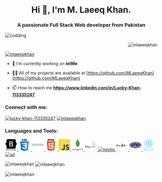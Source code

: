 <h1 align="center">Hi 👋, I'm M. Laeeq Khan.</h1>
<h3 align="center">A passionate Full Stack Web developer from Pakistan</h3>
<img alig="right" alt="codding" width="400" src="https://cdn.dribbble.com/users/6620596/screenshots/14792345/media/af61fa935b055891cb800a9e41ebb747.gif">

<p align="right"> <img src="https://komarev.com/ghpvc/?username=mlaeeqkhan&label=Profile%20views&color=0e75b6&style=flat" alt="mlaeeqkhan" /> </p>

<p align="left"> <a href="https://github.com/ryo-ma/github-profile-trophy"><img src="https://github-profile-trophy.vercel.app/?username=mlaeeqkhan" alt="mlaeeqkhan" /></a> </p>

- 🔭 I’m currently working on **letMe**

- 👨‍💻 All of my projects are available at [https://github.com/MLaeeqKhan](https://github.com/MLaeeqKhan)

- 📫 How to reach me **https://www.linkedin.com/in/Lucky-Khan-113335247**

<h3 align="left">Connect with me:</h3>
<p align="left">
<a href="https://linkedin.com/in/lucky-khan-113335247" target="blank"><img align="center" src="https://raw.githubusercontent.com/rahuldkjain/github-profile-readme-generator/master/src/images/icons/Social/linked-in-alt.svg" alt="lucky-khan-113335247" height="30" width="40" /></a>
<a href="https://instagram.com/mlaeeqkhan" target="blank"><img align="center" src="https://raw.githubusercontent.com/rahuldkjain/github-profile-readme-generator/master/src/images/icons/Social/instagram.svg" alt="mlaeeqkhan" height="30" width="40" /></a>
</p>

<h3 align="left">Languages and Tools:</h3>
<p align="left"> <a href="https://getbootstrap.com" target="_blank" rel="noreferrer"> <img src="https://raw.githubusercontent.com/devicons/devicon/master/icons/bootstrap/bootstrap-plain-wordmark.svg" alt="bootstrap" width="40" height="40"/> </a> <a href="https://www.w3schools.com/css/" target="_blank" rel="noreferrer"> <img src="https://raw.githubusercontent.com/devicons/devicon/master/icons/css3/css3-original-wordmark.svg" alt="css3" width="40" height="40"/> </a> <a href="https://expressjs.com" target="_blank" rel="noreferrer"> <img src="https://raw.githubusercontent.com/devicons/devicon/master/icons/express/express-original-wordmark.svg" alt="express" width="40" height="40"/> </a> <a href="https://www.w3.org/html/" target="_blank" rel="noreferrer"> <img src="https://raw.githubusercontent.com/devicons/devicon/master/icons/html5/html5-original-wordmark.svg" alt="html5" width="40" height="40"/> </a> <a href="https://developer.mozilla.org/en-US/docs/Web/JavaScript" target="_blank" rel="noreferrer"> <img src="https://raw.githubusercontent.com/devicons/devicon/master/icons/javascript/javascript-original.svg" alt="javascript" width="40" height="40"/> </a> <a href="https://www.mongodb.com/" target="_blank" rel="noreferrer"> <img src="https://raw.githubusercontent.com/devicons/devicon/master/icons/mongodb/mongodb-original-wordmark.svg" alt="mongodb" width="40" height="40"/> </a> <a href="https://www.mysql.com/" target="_blank" rel="noreferrer"> <img src="https://raw.githubusercontent.com/devicons/devicon/master/icons/mysql/mysql-original-wordmark.svg" alt="mysql" width="40" height="40"/> </a> <a href="https://nextjs.org/" target="_blank" rel="noreferrer"> <img src="https://cdn.worldvectorlogo.com/logos/nextjs-2.svg" alt="nextjs" width="40" height="40"/> </a> <a href="https://nodejs.org" target="_blank" rel="noreferrer"> <img src="https://raw.githubusercontent.com/devicons/devicon/master/icons/nodejs/nodejs-original-wordmark.svg" alt="nodejs" width="40" height="40"/> </a> <a href="https://www.php.net" target="_blank" rel="noreferrer"> <img src="https://raw.githubusercontent.com/devicons/devicon/master/icons/php/php-original.svg" alt="php" width="40" height="40"/> </a> <a href="https://reactjs.org/" target="_blank" rel="noreferrer"> <img src="https://raw.githubusercontent.com/devicons/devicon/master/icons/react/react-original-wordmark.svg" alt="react" width="40" height="40"/> </a> <a href="https://www.adobe.com/products/xd.html" target="_blank" rel="noreferrer"> <img src="https://cdn.worldvectorlogo.com/logos/adobe-xd.svg" alt="xd" width="40" height="40"/> </a> </p>

<p><img align="left" src="https://github-readme-stats.vercel.app/api/top-langs?username=mlaeeqkhan&show_icons=true&locale=en&layout=compact" alt="mlaeeqkhan" /></p>

<p>&nbsp;<img align="center" src="https://github-readme-stats.vercel.app/api?username=mlaeeqkhan&show_icons=true&locale=en" alt="mlaeeqkhan" /></p>

<p><img align="center" src="https://github-readme-streak-stats.herokuapp.com/?user=mlaeeqkhan&" alt="mlaeeqkhan" /></p>
